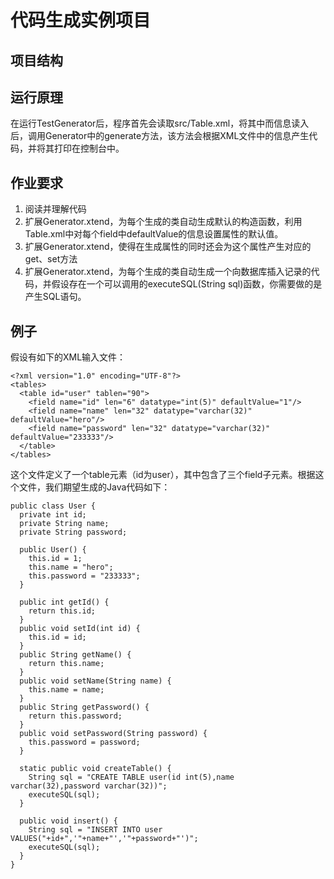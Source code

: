 # 代码生成实例项目

## 项目结构

## 运行原理
在运行TestGenerator后，程序首先会读取src/Table.xml，将其中而信息读入后，调用Generator中的generate方法，该方法会根据XML文件中的信息产生代码，并将其打印在控制台中。

## 作业要求
1. 阅读并理解代码
2. 扩展Generator.xtend，为每个生成的类自动生成默认的构造函数，利用Table.xml中对每个field中defaultValue的信息设置属性的默认值。
3. 扩展Generator.xtend，使得在生成属性的同时还会为这个属性产生对应的get、set方法
4. 扩展Generator.xtend，为每个生成的类自动生成一个向数据库插入记录的代码，并假设存在一个可以调用的executeSQL(String sql)函数，你需要做的是产生SQL语句。

## 例子
假设有如下的XML输入文件：
```
<?xml version="1.0" encoding="UTF-8"?>
<tables>
  <table id="user" tablen="90">
    <field name="id" len="6" datatype="int(5)" defaultValue="1"/>
    <field name="name" len="32" datatype="varchar(32)" defaultValue="hero"/>
    <field name="password" len="32" datatype="varchar(32)" defaultValue="233333"/>
  </table>
</tables>
```

这个文件定义了一个table元素（id为user），其中包含了三个field子元素。根据这个文件，我们期望生成的Java代码如下：
```
public class User {
  private int id;
  private String name;
  private String password;

  public User() {
    this.id = 1;
    this.name = "hero";
    this.password = "233333";
  }

  public int getId() {
    return this.id;
  }
  public void setId(int id) {
    this.id = id;
  }
  public String getName() {
    return this.name;
  }
  public void setName(String name) {
    this.name = name;
  }
  public String getPassword() {
    return this.password;
  }
  public void setPassword(String password) {
    this.password = password;
  }
  
  static public void createTable() {
    String sql = "CREATE TABLE user(id int(5),name varchar(32),password varchar(32))";
    executeSQL(sql);
  }
  
  public void insert() {
    String sql = "INSERT INTO user VALUES("+id+",'"+name+"','"+password+"')";
    executeSQL(sql);
  }
}
```
